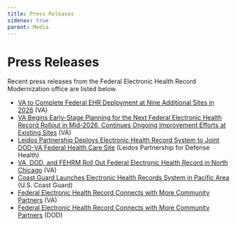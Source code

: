 ```yaml
---
title: Press Releases
sidenav: true
parent: Media
---
```

# Press Releases

Recent press releases from the Federal Electronic Health Record Modernization office are listed below.

- [VA to Complete Federal EHR Deployment at Nine Additional Sites in 2026](https://news.va.gov/press-room/va-to-complete-federal-ehr-deployment-at-nine-additional-sites-in-2026/) (VA)
- [VA Begins Early-Stage Planning for the Next Federal Electronic Health Record Rollout in Mid-2026, Continues Ongoing Improvement Efforts at Existing Sites](https://news.va.gov/press-room/va-begins-early-stage-planning-for-the-next-federal-electronic-health-record-rollout-in-mid-2026-continues-ongoing-improvement-efforts-at-existing-sites/) (VA)
- [Leidos Partnership Deploys Electronic Health Record System to Joint DOD-VA Federal Health Care Site](https://investors.leidos.com/news-releases/news-release-details/leidos-partnership-deploys-electronic-health-record-system-joint) (Leidos Partnership for Defense Health)
- [VA, DOD, and FEHRM Roll Out Federal Electronic Health Record in North Chicago](https://news.va.gov/press-room/va-dod-fehrm-launch-ehr-lovell-health-care/) (VA)
- [Coast Guard Launches Electronic Health Records System in Pacific Area](https://www.dcms.uscg.mil/Our-Organization/Assistant-Commandant-for-Acquisitions-CG-9/Newsroom/Latest-Acquisition-News/Article/2742626/coast-guard-launches-electronic-health-records-system-in-pacific-area/) (U.S. Coast Guard)
- [Federal Electronic Health Record Connects with More Community Partners](https://www.defense.gov/Newsroom/Releases/Release/Article/2380447/federal-electronic-health-record-connects-with-more-community-partners/) (VA)
- [Federal Electronic Health Record Connects with More Community Partners](https://www.ehrm.va.gov/news/article/read/federal-electronic-health-record-connects-with-more-community-partners) (DOD)




